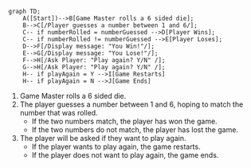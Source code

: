 ```mermaid
graph TD;
    A([Start])-->B[Game Master rolls a 6 sided die];
    B-->C[/Player guesses a number between 1 and 6/];
    C-- if numberRolled = numberGuessed -->D[Player Wins];
    C-- if numberRolled != numberGuessed -->E[Player Loses];
    D-->F[/Display message: "You Win!"/];
    E-->G[/Display message: "You Lose!"/];
    F-->H[/Ask Player: "Play again? Y/N" /];
    G-->H[/Ask Player: "Play again? Y/N" /];
    H-- if playAgain = Y -->I[Game Restarts]
    H-- if playAgain = N -->J[Game Ends]
```

1. Game Master rolls a 6 sided die.
2. The player guesses a number between 1 and 6, hoping to match the number that was rolled.
	- If the two numbers match, the player has won the game.
	- If the two numbers do not match, the player has lost the game.
4. The player will be asked if they want to play again.
	- If the player wants to play again, the game restarts.
	- If the player does not want to play again, the game ends.
